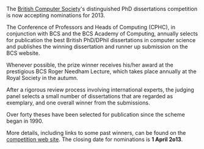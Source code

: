 <html><body><p>The <a href="http://www.bcs.org/" target="_blank">British Computer Society</a>'s distinguished PhD dissertations competition is now accepting nominations for 2013.

<!--more-->

The Conference of Professors and Heads of Computing (CPHC), in conjunction with BCS and the BCS Academy of Computing, annually selects for publication the best British PhD/DPhil dissertations in computer science and publishes the winning dissertation and runner up submission on the BCS website.

Whenever possible, the prize winner receives his/her award at the prestigious BCS Roger Needham Lecture, which takes place annually at the Royal Society in the autumn.

After a rigorous review process involving international experts, the judging panel selects a small number of dissertations that are regarded as exemplary, and one overall winner from the submissions.

Over forty theses have been selected for publication since the scheme began in 1990.

More details, including links to some past winners, can be found on the <a href="http://academy.bcs.org/content/distinguished-dissertations" target="_blank">competition web site</a>. The closing date for nominations is <strong>1 April 2o13</strong>.

 </p></body></html>